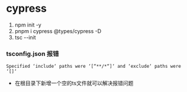 # cypress

1. npm init -y
2. pnpm i cypress @types/cypress -D
3. tsc --init

### tsconfig.json 报错
```
Specified ‘include‘ paths were ‘[“**/*“]‘ and ‘exclude‘ paths were ‘[]‘
```
- 在根目录下新增一个空的ts文件就可以解决报错问题